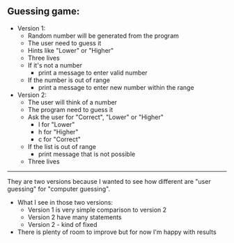 Guessing game:
--------------
- Version 1:
  - Random number will be generated from the program
  - The user need to guess it
  - Hints like "Lower" or "Higher"
  - Three lives
  - If it's not a number
    - print a message to enter valid number
  - If the number is out of range
    - print a message to enter new number within the range
- Version 2:
  - The user will think of a number
  - The program need to guess it
  - Ask the user for "Correct", "Lower" or "Higher"
    - l for "Lower"
    - h for "Higher"
    - c for "Correct"
  - If the list is out of range
    - print message that is not possible
  - Three lives
------------------
They are two versions because I wanted to see how different are "user guessing" for "computer guessing".
- What I see in those two versions:
  - Version 1 is very simple comparison to version 2
  - Version 2 have many statements
  - Version 2 - kind of fixed
- There is plenty of room to improve but for now I'm happy with results
